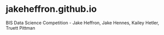 # jakeheffron.github.io
BIS Data Science Competition - Jake Heffron, Jake Hennes, Kailey Hetler, Truett Pittman
